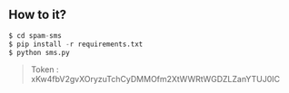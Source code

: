 ## How to it?
```python
$ cd spam-sms
$ pip install -r requirements.txt
$ python sms.py
```
> Token : xKw4fbV2gvXOryzuTchCyDMMOfm2XtWWRtWGDZLZanYTUJ0IC
